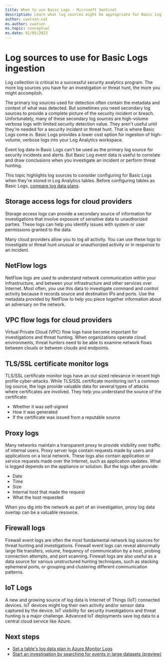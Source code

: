 ```yaml
---
title: When to use Basic Logs - Microsoft Sentinel
description: Learn what log sources might be appropriate for Basic Log ingestion.
author: cwatson-cat
ms.author: cwatson
ms.topic: conceptual
ms.date: 01/05/2023
---
```

# Log sources to use for Basic Logs ingestion

Log collection is critical to a successful security analytics program. The more log sources you have for an investigation or threat hunt, the more you might accomplish.

The primary log sources used for detection often contain the metadata and context of what was detected. But sometimes you need secondary log sources to provide a complete picture of the security incident or breach. Unfortunately, many of these secondary log sources are high-volume verbose logs with limited security detection value. They aren't useful until they're needed for a security incident or threat hunt. That is where Basic Logs come in. Basic Logs provides a lower cost option for ingestion of high-volume, verbose logs into your Log Analytics workspace.

Event log data in Basic Logs can't be used as the primary log source for security incidents and alerts. But Basic Log event data is useful to correlate and draw conclusions when you investigate an incident or perform threat hunting.

This topic highlights log sources to consider configuring for Basic Logs when they're stored in Log Analytics tables. Before configuring tables as Basic Logs, [compare log data plans](../azure-monitor/logs/basic-logs-configure.md).

## Storage access logs for cloud providers

Storage access logs can provide a secondary source of information for investigations that involve exposure of sensitive data to unauthorized parties. These logs can help you identify issues with system or user permissions granted to the data.

Many cloud providers allow you to log all activity. You can use these logs to investigate or threat hunt unusual or unauthorized activity or in response to an incident.

## NetFlow logs

NetFlow logs are used to understand network communication within your infrastructure, and between your infrastructure and other services over Internet. Most often, you use this data to investigate command and control activity because it records source and destination IPs and ports. Use the metadata provided by NetFlow to help you piece together information about an adversary on the network.

## VPC flow logs for cloud providers

Virtual Private Cloud (VPC) flow logs have become important for investigations and threat hunting. When organizations operate cloud environments, threat hunters need to be able to examine network flows between clouds or between clouds and endpoints.

## TLS/SSL certificate monitor logs

TLS/SSL certificate monitor logs have an out sized relevance in recent high profile cyber-attacks. While TLS/SSL certificate monitoring isn't a common log source, the logs provide valuable data for several types of attacks where certificates are involved. They help you understand the source of the certificate:

- Whether it was self-signed
- How it was generated
- If the certificate was issued from a reputable source  

## Proxy logs

Many networks maintain a transparent proxy to provide visibility over traffic of internal users. Proxy server logs contain requests made by users and applications on a local network. These logs also contain application or service requests made over the Internet, such as application updates. What is logged depends on the appliance or solution. But the logs often provide:

- Date
- Time
- Size
- Internal host that made the request
- What the host requested

When you dig into the network as part of an investigation, proxy log data overlap can be a valuable resource.

## Firewall logs

Firewall event logs are often the most fundamental network log sources for threat hunting and investigations. Firewall event logs can reveal abnormally large file transfers, volume, frequency of communication by a host, probing connection attempts, and port scanning. Firewall logs are also useful as a data source for various unstructured hunting techniques, such as stacking ephemeral ports, or grouping and clustering different communication patterns.

## IoT Logs

A new and growing source of log data is Internet of Things (IoT) connected devices. IoT devices might log their own activity and/or sensor data captured by the device. IoT visibility for security investigations and threat hunting is a major challenge. Advanced IoT deployments save log data to a central cloud service like Azure.

## Next steps

- [Set a table's log data plan in Azure Monitor Logs](../azure-monitor/logs/basic-logs-configure.md)
- [Start an investigation by searching for events in large datasets (preview)](investigate-large-datasets.md)

